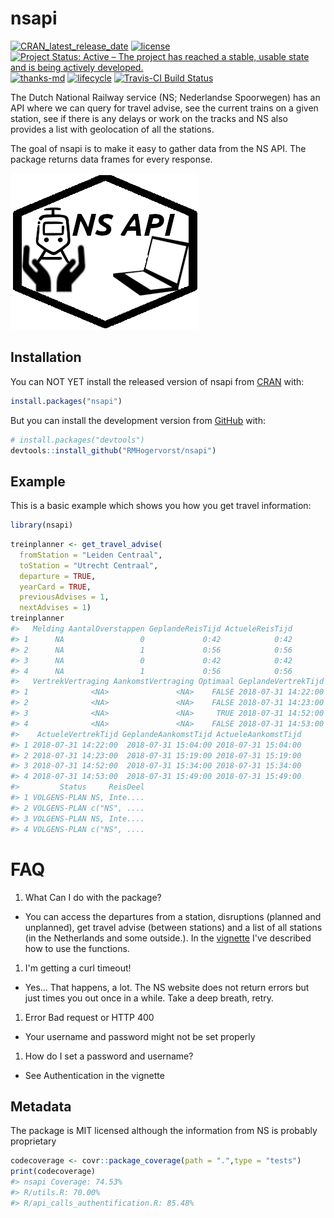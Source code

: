 
<!-- README.md is generated from README.Rmd. Please edit that file -->
nsapi
=====

[![CRAN\_latest\_release\_date](https://www.r-pkg.org/badges/last-release/nsapi)](https://cran.r-project.org/package=nsapi) [![license](https://img.shields.io/github/license/mashape/apistatus.svg)](https://choosealicense.com/licenses/mit/) [![Project Status: Active – The project has reached a stable, usable state and is being actively developed.](http://www.repostatus.org/badges/latest/active.svg)](http://www.repostatus.org/#active) [![thanks-md](https://img.shields.io/badge/THANKS-md-ff69b4.svg)](THANKS.md) [![lifecycle](https://img.shields.io/badge/lifecycle-maturing-blue.svg)](https://www.tidyverse.org/lifecycle/#maturing) [![Travis-CI Build Status](https://travis-ci.org/RMHogervorst/nsapi.svg?branch=master)](https://travis-ci.org/RMHogervorst/nsapi)

The Dutch National Railway service (NS; Nederlandse Spoorwegen) has an API where we can query for travel advise, see the current trains on a given station, see if there is any delays or work on the tracks and NS also provides a list with geolocation of all the stations.

The goal of nsapi is to make it easy to gather data from the NS API. The package returns data frames for every response.

![an incredibly ugly logo for this package, we need a hexsticker!](man/figures/nsapilogo.png)

Installation
------------

You can NOT YET install the released version of nsapi from [CRAN](https://CRAN.R-project.org) with:

``` r
install.packages("nsapi")
```

But you can install the development version from [GitHub](https://github.com/) with:

``` r
# install.packages("devtools")
devtools::install_github("RMHogervorst/nsapi")
```

Example
-------

This is a basic example which shows you how you get travel information:

``` r
library(nsapi)
```

``` r
treinplanner <- get_travel_advise(
  fromStation = "Leiden Centraal", 
  toStation = "Utrecht Centraal",
  departure = TRUE,
  yearCard = TRUE,
  previousAdvises = 1, 
  nextAdvises = 1)
treinplanner
#>   Melding AantalOverstappen GeplandeReisTijd ActueleReisTijd
#> 1      NA                 0             0:42            0:42
#> 2      NA                 1             0:56            0:56
#> 3      NA                 0             0:42            0:42
#> 4      NA                 1             0:56            0:56
#>   VertrekVertraging AankomstVertraging Optimaal GeplandeVertrekTijd
#> 1              <NA>               <NA>    FALSE 2018-07-31 14:22:00
#> 2              <NA>               <NA>    FALSE 2018-07-31 14:23:00
#> 3              <NA>               <NA>     TRUE 2018-07-31 14:52:00
#> 4              <NA>               <NA>    FALSE 2018-07-31 14:53:00
#>    ActueleVertrekTijd GeplandeAankomstTijd ActueleAankomstTijd
#> 1 2018-07-31 14:22:00  2018-07-31 15:04:00 2018-07-31 15:04:00
#> 2 2018-07-31 14:23:00  2018-07-31 15:19:00 2018-07-31 15:19:00
#> 3 2018-07-31 14:52:00  2018-07-31 15:34:00 2018-07-31 15:34:00
#> 4 2018-07-31 14:53:00  2018-07-31 15:49:00 2018-07-31 15:49:00
#>         Status     ReisDeel
#> 1 VOLGENS-PLAN NS, Inte....
#> 2 VOLGENS-PLAN c("NS", ....
#> 3 VOLGENS-PLAN NS, Inte....
#> 4 VOLGENS-PLAN c("NS", ....
```

FAQ
===

1.  What Can I do with the package?

-   You can access the departures from a station, disruptions (planned and unplanned), get travel advise (between stations) and a list of all stations (in the Netherlands and some outside.). In the [vignette](articles/basic_use_nsapi_package.html) I've described how to use the functions.

1.  I'm getting a curl timeout!

-   Yes... That happens, a lot. The NS website does not return errors but just times you out once in a while. Take a deep breath, retry.

1.  Error Bad request or HTTP 400

-   Your username and password might not be set properly

1.  How do I set a password and username?

-   See Authentication in the vignette

Metadata
--------

The package is MIT licensed although the information from NS is probably proprietary

``` r
codecoverage <- covr::package_coverage(path = ".",type = "tests")
print(codecoverage)
#> nsapi Coverage: 74.53%
#> R/utils.R: 70.00%
#> R/api_calls_authentification.R: 85.48%
```
